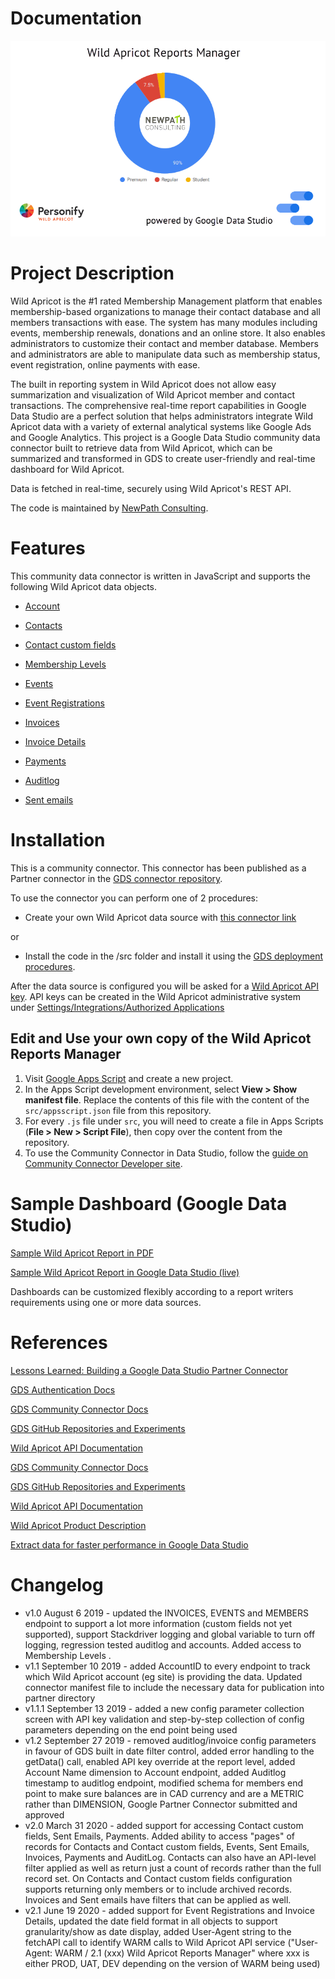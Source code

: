 # Documentation

![WARM logo](images/warm-logo.png)

# Project Description
Wild Apricot is the #1 rated Membership Management platform that enables membership-based organizations to manage their contact database and all members transactions with ease. The system has many modules including events, membership renewals, donations and an online store. It also enables administrators to customize their contact and member database. Members and administrators are able to manipulate data such as membership status, event registration, online payments with ease.

The built in reporting system in Wild Apricot does not allow easy summarization and visualization of Wild Apricot member and contact transactions. The comprehensive real-time report capabilities in Google Data Studio are a perfect solution that helps administrators integrate Wild Apricot data with a variety of external analytical systems like Google Ads and Google Analytics. This project is a Google Data Studio community data connector built to retrieve data from Wild Apricot, which can be summarized and transformed in GDS to create user-friendly and real-time dashboard for Wild Apricot.

Data is fetched in real-time, securely using Wild Apricot's REST API.

The code is maintained by [NewPath Consulting](https://www.newpathconsulting.com/warm).

# Features
This community data connector is written in JavaScript and supports the following Wild Apricot data objects.

- [Account](https://gethelp.wildapricot.com/en/articles/506-accounts-admin-api-call)

- [Contacts](https://gethelp.wildapricot.com/en/articles/502-contacts-admin-api-call)
- [Contact custom fields](https://gethelp.wildapricot.com/en/articles/503-contactfields-admin-api-call)
- [Membership Levels](https://gethelp.wildapricot.com/en/articles/496-membershiplevels-admin-api-call)

- [Events](https://gethelp.wildapricot.com/en/articles/499-events-admin-api-call)
- [Event Registrations](https://gethelp.wildapricot.com/en/articles/501-eventregistrations-admin-api-call)

- [Invoices](https://gethelp.wildapricot.com/en/articles/498-invoices-admin-api-call)
- [Invoice Details](https://gethelp.wildapricot.com/en/articles/498-invoices-admin-api-call)
- [Payments](https://gethelp.wildapricot.com/en/articles/494-payments-admin-api-call)
- [Auditlog](https://gethelp.wildapricot.com/en/articles/505-auditlogitems-admin-api-call)

- [Sent emails](https://gethelp.wildapricot.com/en/articles/1606-sentemails-admin-api-call)

# Installation

This is a community connector. This connector has been published as a Partner connector in the [GDS connector repository](https://datastudio.google.com/data?search=wild%20apricot).

To use the connector you can perform one of 2 procedures:

* Create your own Wild Apricot data source with [this connector link](https://datastudio.google.com/datasources/create?connectorId=AKfycbzCDTl62VlYZZd5NIqQ1RFmeUdG71a004N5dGqDyAORuZCQLkcSY2Ygsp4tGgEAbR4W)

or

* Install the code in the /src folder and install it using the [GDS deployment procedures](https://developers.google.com/datastudio/connector/deploy).

After the data source is configured you will be asked for a [Wild Apricot API key](https://gethelp.wildapricot.com/en/articles/484). API keys can be created in the Wild Apricot administrative system under [Settings/Integrations/Authorized Applications](https://gethelp.wildapricot.com/en/articles/180)

## Edit and Use your own copy of the Wild Apricot Reports Manager

1.  Visit [Google Apps Script](https://script.google.com/) and create a new
    project.
1.  In the Apps Script development environment, select **View > Show manifest
    file**. Replace the contents of this file with the content of the
    `src/appsscript.json` file from this repository.
1.  For every `.js` file under `src`, you will need to create a file in Apps
    Scripts (**File > New > Script File**), then copy over the content from the
    repository.
1.  To use the Community Connector in Data Studio, follow the
    [guide on Community Connector Developer site](https://developers.google.com/datastudio/connector/use).
  
# Sample Dashboard (Google Data Studio)
[Sample Wild Apricot Report in PDF](https://github.com/asirota/gds-wildapricot-connector/blob/master/images/Simple%20Wild%20Apricot%20Report%20in%20Google%20Data%20Studio.pdf)

[Sample Wild Apricot Report in Google Data Studio (live)](https://datastudio.google.com/s/ia1L-H14C4U)


Dashboards can be customized flexibly according to a report writers requirements using one or more data sources.
    
# References
 [Lessons Learned: Building a Google Data Studio Partner Connector](https://www.newpathconsulting.com/2019/09/building-google-data-studio-partner-connector.html)
 
 [GDS Authentication Docs](https://developers.google.com/datastudio/connector/auth)

 [GDS Community Connector Docs](https://developers.google.com/datastudio/connector)
 
 [GDS GitHub Repositories and Experiments](https://github.com/googledatastudio)

 [Wild Apricot API Documentation](https://gethelp.wildapricot.com/en/articles/182-using-wild-apricots-api)

[GDS Community Connector Docs](https://developers.google.com/datastudio/connector)

[GDS GitHub Repositories and Experiments](https://github.com/googledatastudio)

[Wild Apricot API Documentation](https://gethelp.wildapricot.com/en/articles/182-using-wild-apricots-api)

[Wild Apricot Product Description](https://www.wildapricot.com/membership-management-software)

[Extract data for faster performance in Google Data Studio](https://support.google.com/datastudio/answer/9019969?hl=en)

# Changelog

- v1.0 August 6 2019 - updated the INVOICES, EVENTS and MEMBERS endpoint to support a lot more information (custom fields not yet supported), support Stackdriver logging and global variable to turn off logging, regression tested auditlog and accounts. Added access to Membership Levels .
- v1.1 September 10 2019 - added AccountID to every endpoint to track which Wild Apricot account (eg site) is providing the data. Updated connector manifest file to include the necessary data for publication into partner directory
- v1.1.1 September 13 2019 - added a new config parameter collection screen with API key validation and step-by-step collection of config parameters depending on the end point being used
- v1.2 September 27 2019 - removed auditlog/invoice config parameters in favour of GDS built in date filter control, added error handling to the getData() call, enabled API key override at the report level, added Account Name dimension to Account endpoint, added Auditlog timestamp to auditlog endpoint, modified schema for members end point to make sure balances are in CAD currency and are a METRIC rather than DIMENSION, Google Partner Connector submitted and approved
- v2.0 March 31 2020 - added support for accessing Contact custom fields, Sent Emails, Payments. Added ability to access "pages" of records for Contacts and Contact custom fields, Events, Sent Emails, Invoices, Payments and AuditLog. Contacts can also have an API-level filter applied as well as return just a count of records rather than the full record set. On Contacts and Contact custom fields configuration supports returning only members or to include archived records. Invoices and Sent emails have filters that can be applied as well.
- v2.1 June 19 2020 - added support for Event Registrations and Invoice Details, updated the date field format in all objects to support granularity/show as date display, added User-Agent string to the fetchAPI call to identify WARM calls to Wild Apricot API service ("User-Agent: WARM / 2.1 (xxx) Wild Apricot Reports Manager" where xxx is either PROD, UAT, DEV depending on the version of WARM being used)
